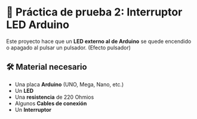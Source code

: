 # 🔴 Práctica de prueba 2: Interruptor LED Arduino

Este proyecto hace que un **LED externo al de Arduino** 
se quede encendido o apagado al pulsar un pulsador.
(Efecto pulsador)

## 🛠️ Material necesario

- Una placa **Arduino** (UNO, Mega, Nano, etc.)
- Un **LED**
- Una **resistencia** de 220 Ohmios
- Algunos **Cables de conexión**
- Un **Interruptor**
